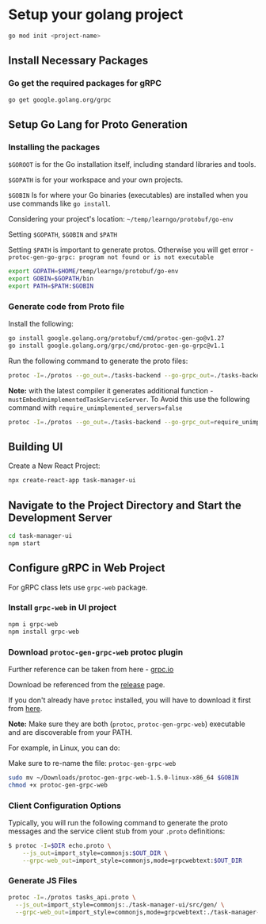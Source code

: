 # Setup your golang project

```bash
go mod init <project-name>
```

## Install Necessary Packages

### Go get the required packages for gRPC

```bash
go get google.golang.org/grpc
```

## Setup Go Lang for Proto Generation

### Installing the packages

`$GOROOT` is for the Go installation itself, including standard libraries and tools.

`$GOPATH` is for your workspace and your own projects.

`$GOBIN`  Is for where your Go binaries (executables) are installed when you use commands like `go install`.

Considering your project's location: `~/temp/learngo/protobuf/go-env`

Setting `$GOPATH`, `$GOBIN` and `$PATH`

Setting `$PATH` is important to generate protos. Otherwise you will get error - `protoc-gen-go-grpc: program not found or is not executable`

```bash
export GOPATH=$HOME/temp/learngo/protobuf/go-env
export GOBIN=$GOPATH/bin
export PATH=$PATH:$GOBIN
```

### Generate code from Proto file

Install the following:

```bash
go install google.golang.org/protobuf/cmd/protoc-gen-go@v1.27
go install google.golang.org/grpc/cmd/protoc-gen-go-grpc@v1.1
```

Run the following command to generate the proto files:

```bash
protoc -I=./protos --go_out=./tasks-backend --go-grpc_out=./tasks-backend tasks_api.proto
```

**Note:** with the latest compiler it generates additional function - `mustEmbedUnimplementedTaskServiceServer`.
To Avoid this use the following command with `require_unimplemented_servers=false`

```bash
protoc -I=./protos --go_out=./tasks-backend --go-grpc_out=require_unimplemented_servers=false:./tasks-backend tasks_api.proto
```

## Building UI

Create a New React Project:

```bash
npx create-react-app task-manager-ui
```

## Navigate to the Project Directory and Start the Development Server

```bash
cd task-manager-ui
npm start
```

## Configure gRPC in Web Project

For gRPC class lets use  `grpc-web` package.

### Install `grpc-web` in UI project

```bash
npm i grpc-web
npm install grpc-web
```

### Download `protoc-gen-grpc-web` protoc plugin

Further reference can be taken from here - [grpc.io](https://grpc.io/)

Download be referenced from the [release](https://github.com/grpc/grpc-web/releases) page.

If you don't already have `protoc` installed, you will have to download it
first from [here](https://github.com/protocolbuffers/protobuf-javascript/releases).

**Note:** Make sure they are both (`protoc`, `protoc-gen-grpc-web`) executable and are discoverable from your PATH.

For example, in Linux, you can do:

Make sure to re-name the file: `protoc-gen-grpc-web`

```bash
sudo mv ~/Downloads/protoc-gen-grpc-web-1.5.0-linux-x86_64 $GOBIN
chmod +x protoc-gen-grpc-web
```

### Client Configuration Options

Typically, you will run the following command to generate the proto messages
and the service client stub from your `.proto` definitions:

```sh
$ protoc -I=$DIR echo.proto \
    --js_out=import_style=commonjs:$OUT_DIR \
    --grpc-web_out=import_style=commonjs,mode=grpcwebtext:$OUT_DIR
```

### Generate JS Files

```bash
protoc -I=./protos tasks_api.proto \
  --js_out=import_style=commonjs:./task-manager-ui/src/gen/ \
  --grpc-web_out=import_style=commonjs,mode=grpcwebtext:./task-manager-ui/src/gen
```
